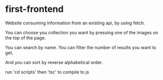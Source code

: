 # first-frontend

Website consuming information from an existing api, by using fetch. 

You can choose you collection you want by pressing one of the images on the top of the page. 

You can search by name. You can filter the number of results you want to get. 

And you can sort by reverse alphabetical order.

run 'cd scripts' then 'tsc' to compile to js
